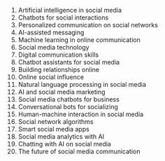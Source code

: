 

1. Artificial intelligence in social media
2. Chatbots for social interactions
3. Personalized communication on social networks
4. AI-assisted messaging
5. Machine learning in online communication
6. Social media technology
7. Digital communication skills
8. Chatbot assistants for social media
9. Building relationships online
10. Online social influence
11. Natural language processing in social media
12. AI and social media marketing
13. Social media chatbots for business
14. Conversational bots for socializing
15. Human-machine interaction in social media
16. Social network algorithms
17. Smart social media apps
18. Social media analytics with AI
19. Chatting with AI on social media
20. The future of social media communication
